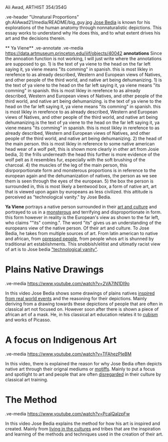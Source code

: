 Ali Awad, ARTHIST 354/354G

.ve-header "Unnatural Proportions" gh:AliAwad21/media/README/big_guy.jpg
 [Jose Bedia](https://www.wikidata.org/wiki/Q4080599) is known for his explorations of the human anatomy through nonnaturalistic depictions. This essay works to understand why He does this, and to what extent drives his art and the decisions therein. 
 
** Ya Viene**
.ve-annotate
.ve-media https://data.artmuseum.princeton.edu/iiif/objects/40042
**annotations**
 Since the annoation function is not working, I will just write where the annotations are supposed to go. 1) is the text of ya viene to the head on the far left saying it, ya viene means "its comming" in spanish. this is most likley in rerefence to as already described, Western and European views of Natives, and other people of the third world, and native art being dehumanizing. 1) is the text of ya viene to the head on the far left saying it, ya viene means "its comming" in spanish. this is most likley in rerefence to as already described, Western and European views of Natives, and other people of the third world, and native art being dehumanizing. is the text of ya viene to the head on the far left saying it, ya viene means "its comming" in spanish. this is most likley in rerefence to as already described, Western and European views of Natives, and other people of the third world, and native art being dehumanizing.is the text of ya viene to the head on the far left saying it, ya viene means "its comming" in spanish. this is most likley in rerefence to as already described, Western and European views of Natives, and other people of the third world, and native art being dehumanizing. 2) the head of the main person. this is most likley in reference to some native american head wear of a wolf pelt, this is shown more clearly in other art from Josie bedia, 3) the frills underneath the head this further is more evidence of the wolf pelt as it resembles fur, especially with the soft brushing of the charcoal. 4) the muscles of the leg of the main person, this disrporportionate form and monsterous proportions is in reference to the european again and the dehumanization of natives, the person as we see them is seen through the eyes of the european. 5) the box the person is surrounded in, this is most likely a bentwood box, a form of native art, art that is viewed upon again by europeans as less civilized. this attitude is perceived as "technological vanity." by Jose Bedia.

**Ya Viene** portrays a native person surrounded in their [art and culture](https://www.wikidata.org/wiki/Q979300) and portrayed to us in a [monsterous](https://www.wikidata.org/wiki/Q3495037) and terrifying and disproportionate in form. this form however in reality is the European's view as shown to the far left, who claims ""its" coming.". The word "its" gives us an understanding of the europeans view of the native person. Of their art and culture. To Jose Bedia, he takes from multiple sources of art. From latin american to native and african, from [opressed people](https://www.artnet.com/artists/jos%C3%A9-bedia/), from people whos art is shunned by traditional art establishments. This snobbish/elitist and ultimatly racist view of art is to Jose bedia ["technological vanity"](https://mlagallery.com/collections/jose-bedia?srsltid=AfmBOopWZTaAegzW1dybOYz1pWK29ZZCTohEYvdYZL2TP0lqj0l7Y6kR). 

# Plains Native Drawings
.ve-media https://www.youtube.com/watch?v=2VA7IN1DI9o

In this video Jose Bedia shows some drawings of plains natives [inspired from real world events](https://www.wikidata.org/wiki/Q2791) and the reasoning for their depictions. Mainly deriving from a drawing towards these depictions of people that are often in classical art not focused on. However soon after there is shown a piece of african art of a mask. He, in his classical art education relates it to [cubism](https://www.wikidata.org/wiki/Q42934) and works of Picasso.

# A focus on Indigenous Art
.ve-media https://www.youtube.com/watch?v=TFAhezPIeBM

In this video, there is explained the reason for why Jose Bedia often depicts native art through their orignal mediums or [motiffs](https://moisesvaldes.com/product-category/bedia-jose/). Mainly to put a focus and spotlight to art and people that are often [disregarded](https://www.amerinda.org/newsletter/6-2/misunderstood.htm) in their culture by classical art training. 

# The Method
.ve-media https://www.youtube.com/watch?v=PcalQaIzpFw

In this video Jose Bedia explains the method for how his art is inspired and created. Mainly from [living in the cultures](https://josebedia.com/biography/) and tribes that are the inspiration and learning of the methods and techniques used in the creation of their art. 